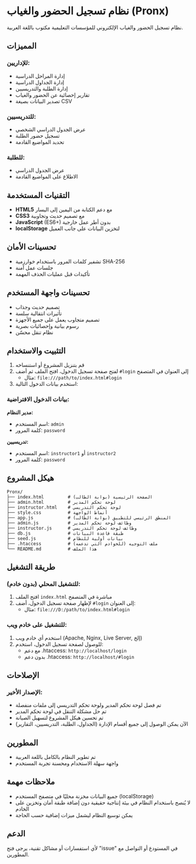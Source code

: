 # نظام تسجيل الحضور والغياب (Pronx)

نظام تسجيل الحضور والغياب الإلكتروني للمؤسسات التعليمية مكتوب باللغة العربية.

## المميزات

### للإداريين:
- إدارة المراحل الدراسية
- إدارة الجداول الدراسية
- إدارة الطلبة والتدريسيين
- تقارير إحصائية عن الحضور والغياب
- تصدير البيانات بصيغة CSV

### للتدريسيين:
- عرض الجدول الدراسي الشخصي
- تسجيل حضور الطلبة
- تحديد المواضيع القادمة

### للطلبة:
- عرض الجدول الدراسي
- الاطلاع على المواضيع القادمة

## التقنيات المستخدمة

- **HTML5** مع دعم الكتابة من اليمين إلى اليسار
- **CSS3** مع تصميم حديث وتجاوبية
- **JavaScript** (ES6+) بدون أطر عمل خارجية
- **localStorage** لتخزين البيانات على جانب العميل

## تحسينات الأمان

- تشفير كلمات المرور باستخدام خوارزمية SHA-256
- جلسات عمل آمنة
- تأكيدات قبل عمليات الحذف المهمة

## تحسينات واجهة المستخدم

- تصميم حديث وجذاب
- تأثيرات انتقالية سلسة
- تصميم متجاوب يعمل على جميع الأجهزة
- رسوم بيانية وإحصائيات بصرية
- نظام تنقل محسّن

## التثبيت والاستخدام

1. قم بتنزيل المشروع أو استنساخه
2. لفتح صفحة تسجيل الدخول، افتح الملف ثم أضف `#login` إلى العنوان في المتصفح
   - مثال: `file:///path/to/index.html#login`
3. استخدم بيانات الدخول التالية:

### بيانات الدخول الافتراضية:

**مدير النظام:**
- اسم المستخدم: `admin`
- كلمة المرور: `password`

**تدريسيين:**
- اسم المستخدم: `instructor1` أو `instructor2`
- كلمة المرور: `password`

## هيكل المشروع

```
Pronx/
├── index.html         # الصفحة الرئيسية (بوابة الطالب)
├── admin.html         # لوحة تحكم المدير
├── instructor.html    # لوحة تحكم التدريسي
├── style.css          # أنماط الواجهة
├── app.js             # المنطق الرئيسي للتطبيق (بوابة الطالب)
├── admin.js           # وظائف لوحة تحكم المدير
├── instructor.js      # وظائف لوحة تحكم التدريسي
├── db.js              # طبقة قاعدة البيانات
├── seed.js            # بيانات أولية للنظام
├── .htaccess          # ملف التوجيه (للخوادم التي تدعمه)
└── README.md          # هذا الملف
```

## طريقة التشغيل

### للتشغيل المحلي (بدون خادم):
1. افتح الملف `index.html` مباشرة في المتصفح
2. لإظهار صفحة تسجيل الدخول، أضف `#login` إلى العنوان:
   - مثال: `file:///D:/path/to/index.html#login`

### للتشغيل على خادم ويب:
1. استخدم أي خادم ويب (Apache, Nginx, Live Server, إلخ)
2. للوصول لصفحة تسجيل الدخول، استخدم:
   - مع دعم .htaccess: `http://localhost/login`
   - بدون دعم .htaccess: `http://localhost/#login`

## الإصلاحات

### الإصدار الأخير:
- تم فصل لوحة تحكم المدير ولوحة تحكم التدريسي إلى ملفات منفصلة
- تم حل مشكلة التنقل في لوحة تحكم المدير
- تم تحسين هيكل المشروع لتسهيل الصيانة
- الآن يمكن الوصول إلى جميع أقسام الإدارة (الجداول، الطلبة، التدريسيين، التقارير)

## المطورين

- تم تطوير النظام بالكامل باللغة العربية
- واجهة سهلة الاستخدام ومحسنة تجربة المستخدم

## ملاحظات مهمة

- جميع البيانات مخزنة محليًا في متصفح المستخدم (localStorage)
- لا يُنصح باستخدام النظام في بيئة إنتاجية حقيقية دون إضافة طبقة أمان وتخزين على الخادم
- يمكن توسيع النظام ليشمل ميزات إضافية حسب الحاجة

## الدعم

لأي استفسارات أو مشاكل تقنية، يرجى فتح "issue" في المستودع أو التواصل مع المطورين.